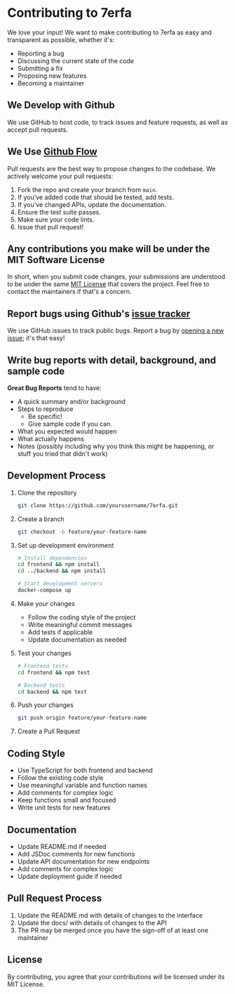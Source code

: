 # Contributing to 7erfa

We love your input! We want to make contributing to 7erfa as easy and transparent as possible, whether it's:

- Reporting a bug
- Discussing the current state of the code
- Submitting a fix
- Proposing new features
- Becoming a maintainer

## We Develop with Github
We use GitHub to host code, to track issues and feature requests, as well as accept pull requests.

## We Use [Github Flow](https://guides.github.com/introduction/flow/index.html)
Pull requests are the best way to propose changes to the codebase. We actively welcome your pull requests:

1. Fork the repo and create your branch from `main`.
2. If you've added code that should be tested, add tests.
3. If you've changed APIs, update the documentation.
4. Ensure the test suite passes.
5. Make sure your code lints.
6. Issue that pull request!

## Any contributions you make will be under the MIT Software License
In short, when you submit code changes, your submissions are understood to be under the same [MIT License](http://choosealicense.com/licenses/mit/) that covers the project. Feel free to contact the maintainers if that's a concern.

## Report bugs using Github's [issue tracker](https://github.com/heyitssugar/7erfa/issues)
We use GitHub issues to track public bugs. Report a bug by [opening a new issue](https://github.com/heyitssugar/7erfa/issues/new); it's that easy!

## Write bug reports with detail, background, and sample code

**Great Bug Reports** tend to have:

- A quick summary and/or background
- Steps to reproduce
  - Be specific!
  - Give sample code if you can.
- What you expected would happen
- What actually happens
- Notes (possibly including why you think this might be happening, or stuff you tried that didn't work)

## Development Process

1. Clone the repository
   ```bash
   git clone https://github.com/yourusername/7erfa.git
   ```

2. Create a branch
   ```bash
   git checkout -b feature/your-feature-name
   ```

3. Set up development environment
   ```bash
   # Install dependencies
   cd frontend && npm install
   cd ../backend && npm install

   # Start development servers
   docker-compose up
   ```

4. Make your changes
   - Follow the coding style of the project
   - Write meaningful commit messages
   - Add tests if applicable
   - Update documentation as needed

5. Test your changes
   ```bash
   # Frontend tests
   cd frontend && npm test

   # Backend tests
   cd backend && npm test
   ```

6. Push your changes
   ```bash
   git push origin feature/your-feature-name
   ```

7. Create a Pull Request

## Coding Style

- Use TypeScript for both frontend and backend
- Follow the existing code style
- Use meaningful variable and function names
- Add comments for complex logic
- Keep functions small and focused
- Write unit tests for new features

## Documentation

- Update README.md if needed
- Add JSDoc comments for new functions
- Update API documentation for new endpoints
- Add comments for complex logic
- Update deployment guide if needed

## Pull Request Process

1. Update the README.md with details of changes to the interface
2. Update the docs/ with details of changes to the API
3. The PR may be merged once you have the sign-off of at least one maintainer

## License
By contributing, you agree that your contributions will be licensed under its MIT License.
